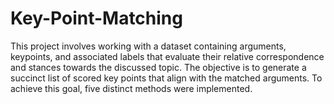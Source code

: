 # Key-Point-Matching

This project involves working with a dataset containing arguments, keypoints, and associated labels that evaluate their relative correspondence and stances towards the discussed topic. The objective is to generate a succinct list of scored key points that align with the matched arguments. To achieve this goal, five distinct methods were implemented.
